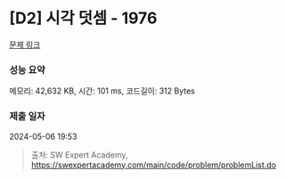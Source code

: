 # [D2] 시각 덧셈 - 1976 

[문제 링크](https://swexpertacademy.com/main/code/problem/problemDetail.do?contestProbId=AV5PttaaAZIDFAUq) 

### 성능 요약

메모리: 42,632 KB, 시간: 101 ms, 코드길이: 312 Bytes

### 제출 일자

2024-05-06 19:53



> 출처: SW Expert Academy, https://swexpertacademy.com/main/code/problem/problemList.do